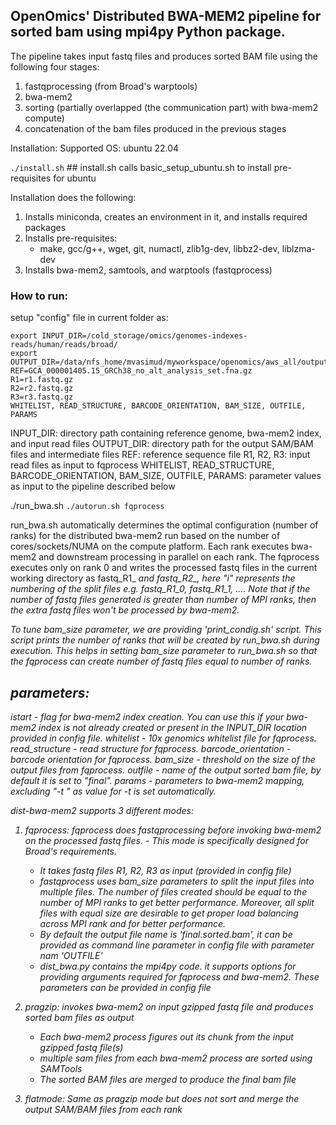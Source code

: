 ## OpenOmics'  Distributed BWA-MEM2 pipeline for sorted bam using mpi4py Python package.
The pipeline takes input fastq files and produces sorted BAM file using the following four stages:
1. fastqprocessing (from Broad's warptools)
2. bwa-mem2
3. sorting (partially overlapped (the communication part) with bwa-mem2 compute)
4. concatenation of the bam files produced in the previous stages


Installation:
Supported OS: ubuntu 22.04

```./install.sh```    ## install.sh calls basic_setup_ubuntu.sh to install pre-requisites for ubuntu

Installation does the following:
1. Installs miniconda, creates an environment in it, and installs required packages
2. Installs pre-requisites:
   - make, gcc/g++, wget, git, numactl, zlib1g-dev,  libbz2-dev, liblzma-dev
3. Installs bwa-mem2, samtools, and warptools (fastqprocess)


### How to run:
setup "config" file in current folder as:
```
export INPUT_DIR=/cold_storage/omics/genomes-indexes-reads/human/reads/broad/
export OUTPUT_DIR=/data/nfs_home/mvasimud/myworkspace/openomics/aws_all/output/
REF=GCA_000001405.15_GRCh38_no_alt_analysis_set.fna.gz
R1=r1.fastq.gz
R2=r2.fastq.gz
R3=r3.fastq.gz
WHITELIST, READ_STRUCTURE, BARCODE_ORIENTATION, BAM_SIZE, OUTFILE, PARAMS
```

INPUT_DIR: directory path containing reference genome, bwa-mem2 index, and input read files
OUTPUT_DIR: directory path for the output SAM/BAM files and intermediate files
REF: reference sequence file
R1, R2, R3: input read files as input to fqprocess
WHITELIST, READ_STRUCTURE, BARCODE_ORIENTATION, BAM_SIZE, OUTFILE, PARAMS: parameter values as input to the pipeline described below


./run_bwa.sh <mode>
```./autorun.sh fqprocess```

run_bwa.sh automatically determines the optimal configuration (number of ranks) for the distributed bwa-mem2 run based on the number of cores/sockets/NUMA on the compute platform. Each rank executes bwa-mem2 and downstream processing in parallel on each rank. The fqprocess executes only on rank 0 and writes the processed fastq files in the current working directory as fastq_R1_<i> and fastq_R2_<i>, here "i" represents the numbering of the split files e.g. fastq_R1_0, fastq_R1_1, .... Note that if the number of fastq files generated is greater than number of MPI ranks, then the extra fastq files won't be processed by bwa-mem2.

To tune bam_size parameter, we are providing 'print_condig.sh' script.
This script prints the number of ranks that will be created by run_bwa.sh during execution.
This helps in setting bam_size parameter to run_bwa.sh so that the fqprocess can create number of fastq files equal to number of ranks.


## parameters:
istart - flag for bwa-mem2 index creation. You can use this if your bwa-mem2 index is not already created or present in the INPUT_DIR location provided in config file.
whitelist - 10x genomics whitelist file for fqprocess.
read_structure - read structure for fqprocess.
barcode_orientation - barcode orientation for fqprocess.
bam_size - threshold on the size of the output files from fqprocess.
outfile - name of the output sorted bam file, by default it is set to "final".
params - parameters to bwa-mem2 mapping, excluding "-t <threads>" as value for -t is set automatically.


dist-bwa-mem2 supports 3 different modes:
1. fqprocess: fqprocess does fastqprocessing before invoking bwa-mem2 on the processed fastq files.   - This mode is specifically designed for Broad's requirements.
   - It takes fastq files R1, R2, R3 as input (provided in config file)
   - fastqprocess uses bam_size parameters to split the input files into multiple files. The number of files created should be equal to the number of MPI ranks to get better performance. Moreover, all split files with equal size are desirable to get proper load balancing across MPI rank and for better performance.
   - By default the output file name is 'final.sorted.bam', it can be provided as command line parameter in config file with parameter nam 'OUTFILE'
   - dist_bwa.py contains the mpi4py code. it supports options for providing arguments required for fqprocess and bwa-mem2. These parameters can be provided in config file

2. pragzip: invokes bwa-mem2 on input gzipped fastq file and produces sorted bam files as output
   - Each bwa-mem2 process figures out its chunk from the input gzipped fastq file(s)
   - multiple sam files from each bwa-mem2 process are sorted using SAMTools
   - The sorted BAM files are merged to produce the final bam file

3. flatmode: Same as pragzip mode but does not sort and merge the output SAM/BAM files from each rank
